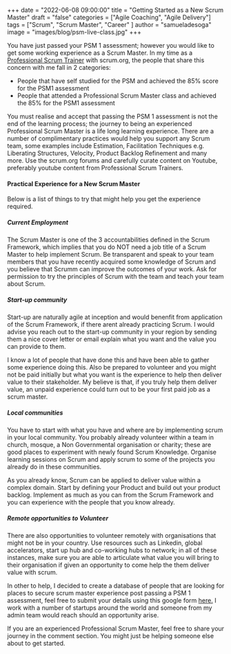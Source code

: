 +++
date = "2022-06-08 09:00:00"
title = "Getting Started as a New Scrum Master"
draft = "false"
categories = ["Agile Coaching", "Agile Delivery"]
tags = ["Scrum", "Scrum Master", "Career" ]
author = "samueladesoga"
image = "images/blog/psm-live-class.jpg"
+++

You have just passed your PSM 1 assessment; however you would like to get some working experience as a Scrum Master. In my time as a [Professional Scrum Trainer](https://www.scrum.org/classes?uid=313461) with scrum.org, the people that share this concern with me fall in 2 categories:

- People that have self studied for the PSM and achieved the 85% score for the PSM1 assessment
- People that attended a Professional Scrum Master class and achieved the 85% for the PSM1 assessment

You must realise and accept that passing the PSM 1 assessment is not the end of the learning process; the journey to being an experienced Professional Scrum Master is a life long learning experience. 
There are a number of complimentary practices would help you support any Scrum team, some examples include Estimation, Facilitation  Techniques e.g. Liberating Structures, Velocity, Product Backlog Refinement and many more. Use the scrum.org forums and carefully curate content on Youtube, preferably youtube content from Professional Scrum Trainers.


#### Practical Experience for a New Scrum Master

Below is a list of things to try that might help you get the experience required.

##### Current Employment

The Scrum Master is one of the 3 accountabilities defined in the Scrum Framework, which implies that you do NOT need a job title of a Scrum Master to help implement Scrum. Be transparent and speak to your team members that you have recently acquired some knowledge of Scrum and you believe that Scrumm can improve the outcomes of your work. Ask for permission to try the principles of Scrum with the team and teach your team about Scrum.


##### Start-up community

Start-up are naturally agile at inception and would benenfit from application of the Scrum Framework, if there arent already practicing Scrum. I would advise you reach out to the start-up community in your region by sending them a nice cover letter or email explain what you want and the value you can provide to them.

I know a lot of people that have done this and have been able to gather some experience doing this. Also be prepared to volunteer and you might not be paid initially but what you want is the experience to help then deliver value to their stakeholder. My believe is that, if you truly help them deliver value, an unpaid experience could turn out to be your first paid job as a scrum master.


##### Local communities

You have to start with what you have and where are by implementing scrum in your local community. You probably already volunteer within a team in church, mosque, a Non Governmental organisation or charity; these are good places to experiment with newly found Scrum Knowledge. Organise learning sessions on Scrum and apply scrum to some of the projects you already do in these communities.

As you already know, Scrum can be applied to deliver value within a complex domain. Start by defining your Product and build out your product backlog. Implement as much as you can from the Scrum Framework and you can experience with the people that you know already.


##### Remote opportunities to Volunteer
There are also opportunities to volunteer remotely with organisations that might not be in your country.  Use resources such as Linkedin, global accelerators, start up hub and co-working hubs to network; in all of these instances, make sure you are able to articulate what value you will bring to their organisation if given an opportunity to come help the them deliver value with scrum.

In other to help, I decided to create a database of people that are looking for places to secure scrum master experience post passing a PSM 1 assessment, feel free to submit your details using this google form [here.](https://forms.gle/UeETmqVA2JdRuZJ17) I work with a number of startups around the world and someone from my admin team would reach should an opportunity arise.


If you are an experienced Professional Scrum Master, feel free to share your journey in the comment section. You might just be helping someone else about to get started.

